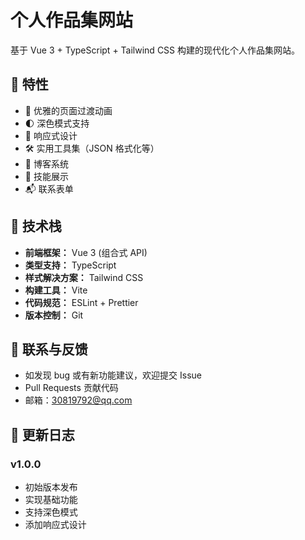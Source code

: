 # 个人作品集网站

基于 Vue 3 + TypeScript + Tailwind CSS 构建的现代化个人作品集网站。

## 🌟 特性

- 💫 优雅的页面过渡动画
- 🌓 深色模式支持
- 📱 响应式设计
- 🛠 实用工具集（JSON 格式化等）
- 📝 博客系统
- 🎨 技能展示
- 📬 联系表单

## 🔧 技术栈

- **前端框架：** Vue 3 (组合式 API)
- **类型支持：** TypeScript
- **样式解决方案：** Tailwind CSS
- **构建工具：** Vite
- **代码规范：** ESLint + Prettier
- **版本控制：** Git

## 📮 联系与反馈

- 如发现 bug 或有新功能建议，欢迎提交 Issue
- Pull Requests 贡献代码
- 邮箱：30819792@qq.com

## 🔄 更新日志

### v1.0.0

- 初始版本发布
- 实现基础功能
- 支持深色模式
- 添加响应式设计

